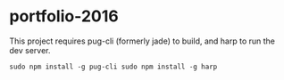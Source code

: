 # portfolio-2016

This project requires pug-cli (formerly jade) to build, and harp to run the dev server.

`
sudo npm install -g pug-cli
sudo npm install -g harp
`